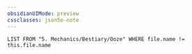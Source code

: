 ```yaml
---
obsidianUIMode: preview
cssclasses: json5e-note
---
```

```dataview
LIST FROM "5. Mechanics/Bestiary/Ooze" WHERE file.name != this.file.name
```
